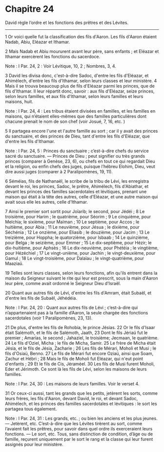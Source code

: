 # Chapitre 24

David règle l’ordre et les fonctions des prêtres et des Lévites.

***

1 Or voici quelle fut la classification des fils d'Aaron. Les fils d'Aaron étaient Nadab, Abiu, Eléazar et Ithamar.


2 Mais Nadab et Abiu moururent avant leur père, sans enfants ; et Eléazar et Ithamar exercèrent les fonctions du sacerdoce.

<span class="bible-note">Note : </span> I Par. 24, 2 : Voir Lévitique, 10, 2 ; Nombres, 3, 4.


3 David les divisa donc, c'est-à-dire Sadoc, d'entre les fils d'Eléazar, et Ahimélech, d'entre les fils d'Ithamar, selon leurs classes et leur ministère. 4 Mais il se trouva beaucoup plus de fils d'Eléazar parmi les princes, que de fils d'Ithamar. Il leur répartit donc, savoir : aux fils d'Eléazar, seize princes, selon leurs familles, et aux fils d'Ithamar, selon leurs familles et leurs maisons, huit.

<span class="bible-note">Note : </span> I Par. 24, 4 : Les tribus étaient divisées en familles, et les familles en maisons, qui n’étaient elles-mêmes que des familles particulières dont chacune prenait le nom de son chef (voir Josué, 7, 16, etc. )

5 Il partagea encore l'une et l'autre famille au sort ; car il y avait des princes du sanctuaire, et des princes de Dieu, tant d'entre les fils d'Eléazar, que d'entre les fils d'Ithamar.

<span class="bible-note">Note : </span> I Par. 24, 5 : Princes du sanctuaire ; c’est-à-dire chefs du service sacré du sanctuaire. ― Princes de Dieu ; peut signifier ou très grands princes (comparer à Genèse, 23, 6), ou chefs en tout ce qui regardait Dieu et la religion, ou enfin chefs des juges, puisque l’hébreu Elohim, Dieu, veut dire aussi juges (comparer à 2 Paralipomènes, 19, 11).

6 Séméias, fils de Nathanaël, le scribe de la tribu de Lévi, les enregistra devant le roi, les princes, Sadoc, le prêtre, Ahimélech, fils d'Abiathar, et devant les princes des familles sacerdotales et lévitiques, prenant une maison qui était à la tête des autres, celle d'Eléazar, et une autre maison qui avait sous elle les autres, celle d'Ithamar.


7 Ainsi le premier sort sortit pour Joïarib; le second, pour Jédéi ; 8 Le troisième, pour Harim ; le quatrième, pour Séorim ; 9 Le cinquième, pour Melchia; le sixième, pour Maïman ; 10 Le septième, pour Accos ; le huitième, pour Abia ; 11 Le neuvième, pour Jésua ; le dixième, pour Séchénia ; 12 Le onzième, pour Eliasib ; le douzième, pour Jacim ; 13 Le treizième, pour Hoppha; le quatorzième, pour Isbaab ; 14 Le quinzième, pour Belga ; le seizième, pour Emmer ; 15 Le dix-septième, pour Hézir; le dix-huitième, pour Aphsès ; 16 Le dix-neuvième, pour Phétéia ; le vingtième, pour Hézéchiel ; 17 Le vingt-unième, pour Jachin ; le vingt-deuxième, pour Gamul ; 18 Le vingt-troisième, pour Dalaïau ; le vingt-quatrième, pour Maaziaü.


19 Telles sont leurs classes, selon leurs fonctions, afin qu'ils entrent dans la maison du Seigneur suivant le rite qui leur est prescrit, sous la main d'Aaron leur père, comme avait ordonné le Seigneur Dieu d'Israël.


20 Quant aux autres fils de Lévi, d'entre les fils d'Amram, était Subaël, et d'entre les fils de Subaël, Jéhédéia.

<span class="bible-note">Note : </span> I Par. 24, 20 : Quant aux autres fils de Lévi ; c’est-à-dire qui n’appartenaient pas à la famille d’Aaron, la seule chargée des fonctions sacerdotales (voir 1 Paralipomènes, 23, 13).

21 De plus, d'entre les fils de Rohobia, le prince Jésias. 22 Or le fils d'Isaar était Salémoth, et le fils de Salémoth, Jaath, 23 Dont le fils Jériaü fut le premier ; Amarias, le second ; Jahaziel, le troisième; Jecmaan, le quatrième. 24 Le fils d'Oziel, Micha ; le fils de Micha, Samir. 25 Le frère de Micha était Jésia, et le fils de Jésia, Zacharie ; 26 Les fils de Mérari, Moholi et Musi ; le fils d'Osiaü, Benno. 27 Le fils de Mérari fut encore Oziaü, ainsi que Soam, Zachur et Hébri ; 28 Mais le fils de Moholi fut Eléazar, qui n'eut point d'enfants ; 29 Et le fils de Cis, Jéraméel. 30 Les fils de Musi furent Moholi, Eder et Jérimoth. Ce sont là les fils de Lévi, selon les maisons de leurs familles.

<span class="bible-note">Note : </span> I Par. 24, 30 : Les maisons de leurs familles. Voir le verset 4.


31 Or ceux-ci aussi, tant les grands que les petits, jetèrent les sorts, comme leurs frères, les fils d'Aaron, devant David, le roi, et devant Sadoc, Ahimélech, et les princes des familles sacerdotales et lévitiques : le sort les partagea tous également.

<span class="bible-note">Note : </span> I Par. 24, 31 : Les grands, etc. ; ou bien les anciens et les plus jeunes. ― Jetèrent, etc. C’est-à-dire que les Lévites tirèrent au sort, comme l’avaient fait les prêtres, pour savoir dans quel ordre ils exerceraient leurs fonctions. ― Le sort, etc. Tous, sans distinction de condition, d’âge ou de famille, reçurent uniquement par le sort le rang et la classe qui leur furent assignés pour leur ministère.

